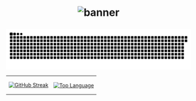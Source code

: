 # <p align="center"><img src="https://steamuserimages-a.akamaihd.net/ugc/790858329433082572/7AFB90944739524B66E931AC5ED409ED84BA09B6/?imw=5000&imh=5000&ima=fit&impolicy=Letterbox&imcolor=%23000000&letterbox=false" alt="banner"></p>

![Snake animation](https://github.com/LyingOnCables/LyingOnCables/blob/output/github-contribution-grid-snake-dark.svg)

<div align="center">
<table>
<tr>
<td>

[![GitHub Streak](https://streak-stats.demolab.com?user=LyingOnCables&theme=catppuccin-macchiato&hide_border=true&include_all_commits=true&count_private=true)](https://git.io/streak-stats)

</td>
<td><a href="#--------"><img height="166px" align="center" alt="Top Language" src="https://github-readme-stats.vercel.app/api/top-langs/?username=LyingOnCables&layout=compact&hide_border=true&hide_title=true&line_height=21&border_radius=5&bg_color=24273a&text_color=cad3f5&icon_color=c6a0f6&title_color=8bd5ca"/></a></td>
</tr>
</table>
</div>

